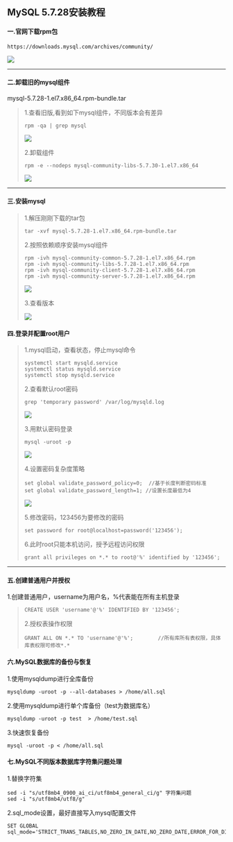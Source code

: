 ## MySQL 5.7.28安装教程

#### 一.官网下载rpm包

```
https://downloads.mysql.com/archives/community/
```

![](https://superzcl.oss-cn-shanghai.aliyuncs.com/PicGo/20200618180539.png)

***

#### 二.卸载旧的mysql组件

mysql-5.7.28-1.el7.x86_64.rpm-bundle.tar

>1.查看旧版,看到如下mysql组件，不同版本会有差异
>
>```shell
>rpm -qa | grep mysql
>```
>
>![](https://superzcl.oss-cn-shanghai.aliyuncs.com/PicGo/20200618182758.png)
>
>2.卸载组件
>
>```shell
>rpm -e --nodeps mysql-community-libs-5.7.30-1.el7.x86_64
>```
>
>![](https://superzcl.oss-cn-shanghai.aliyuncs.com/PicGo/20200618183331.png)

***

#### 三.安装mysql

>1.解压刚刚下载的tar包
>
>```shell
>tar -xvf mysql-5.7.28-1.el7.x86_64.rpm-bundle.tar
>```
>
>2.按照依赖顺序安装mysql组件
>
>```shell
>rpm -ivh mysql-community-common-5.7.28-1.el7.x86_64.rpm
>rpm -ivh mysql-community-libs-5.7.28-1.el7.x86_64.rpm
>rpm -ivh mysql-community-client-5.7.28-1.el7.x86_64.rpm
>rpm -ivh mysql-community-server-5.7.28-1.el7.x86_64.rpm
>```
>
>![](https://superzcl.oss-cn-shanghai.aliyuncs.com/PicGo/20200618184926.png)
>
>3.查看版本
>
>![](https://superzcl.oss-cn-shanghai.aliyuncs.com/PicGo/20200618184949.png)

#### 四.登录并配置root用户

>1.mysql启动，查看状态，停止mysql命令
>
>```shell
>systemctl start mysqld.service
>systemctl status mysqld.service
>systemctl stop mysqld.service
>```
>
>2.查看默认root密码
>
>```shell
>grep 'temporary password' /var/log/mysqld.log
>```
>
>![](https://superzcl.oss-cn-shanghai.aliyuncs.com/PicGo/20200618185642.png)
>
>3.用默认密码登录
>
>```shell
>mysql -uroot -p
>```
>
>![](https://superzcl.oss-cn-shanghai.aliyuncs.com/PicGo/20200618190250.png)
>
>4.设置密码复杂度策略
>
>```mysql
>set global validate_password_policy=0;  //基于长度判断密码标准
>set global validate_password_length=1;	//设置长度最低为4
>```
>
>![](https://superzcl.oss-cn-shanghai.aliyuncs.com/PicGo/20200618191240.png)
>
>5.修改密码，123456为要修改的密码
>
>```mysql
>set password for root@localhost=password('123456');
>```
>
>6.此时root只能本机访问，授予远程访问权限
>
>```mysql
>grant all privileges on *.* to root@'%' identified by '123456';
>```

***

#### 五.创建普通用户并授权

1.创建普通用户，username为用户名，%代表能在所有主机登录

>```mysql
>CREATE USER 'username'@'%' IDENTIFIED BY '123456';
>```
>
>2.授权表操作权限
>
>```mysql
>GRANT ALL ON *.* TO 'username'@'%';        //所有库所有表权限，具体库表权限可修改*.*
>```

#### 六.MySQL数据库的备份与恢复

1.使用mysqldump进行全库备份

```shell
mysqldump -uroot -p --all-databases > /home/all.sql
```

2.使用mysqldump进行单个库备份（test为数据库名）

```shell
mysqldump -uroot -p test  > /home/test.sql
```

3.快速恢复备份

```shell
mysql -uroot -p < /home/all.sql
```

#### 七.MySQL不同版本数据库字符集问题处理

1.替换字符集

```shell
sed -i "s/utf8mb4_0900_ai_ci/utf8mb4_general_ci/g" 字符集问题
sed -i "s/utf8mb4/utf8/g"
```

2.sql_mode设置，最好直接写入mysql配置文件

```shell
SET GLOBAL sql_mode='STRICT_TRANS_TABLES,NO_ZERO_IN_DATE,NO_ZERO_DATE,ERROR_FOR_DIVISION_BY_ZERO,NO_ENGINE_SUBSTITUTION'
```



